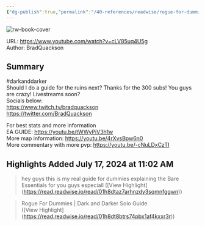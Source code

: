 ```yaml
---
{"dg-publish":true,"permalink":"/40-references/readwise/rogue-for-dummies-dark-and-darker-solo-guide/","tags":["rw/articles"]}
---
```



![rw-book-cover](https://i.ytimg.com/vi/cLV85uq4U5g/maxresdefault.jpg)

  

URL: <https://www.youtube.com/watch?v=cLV85uq4U5g>  
Author: BradQuackson

## Summary

#darkanddarker  
Should I do a guide for the ruins next? Thanks for the 300 subs! You guys are crazy! Livestreams soon?  
Socials below:  
<https://www.twitch.tv/bradquackson>  
<https://twitter.com/BradQuackson>

For best stats and more information  
EA GUIDE: <https://youtu.be/tWWyPiV3h1w>  
More map information: <https://youtu.be/4rXvsBpw6n0>  
More commentary with more pvp: <https://youtu.be/-cNuLDxCzTI>

## Highlights Added July 17, 2024 at 11:02 AM

> hey guys this is my real guide for dummies explaining the Bare Essentials for you guys especiall ([View Highlight] (<https://read.readwise.io/read/01h8dtaz7arhnzdy3sqmnfggwn>))

> Rogue For Dummies | Dark and Darker Solo Guide  
> [](https://www.youtube.com/@bradquackson) ([View Highlight] (<https://read.readwise.io/read/01h8dt8btrs74pbx1af4kxxr3r>))
